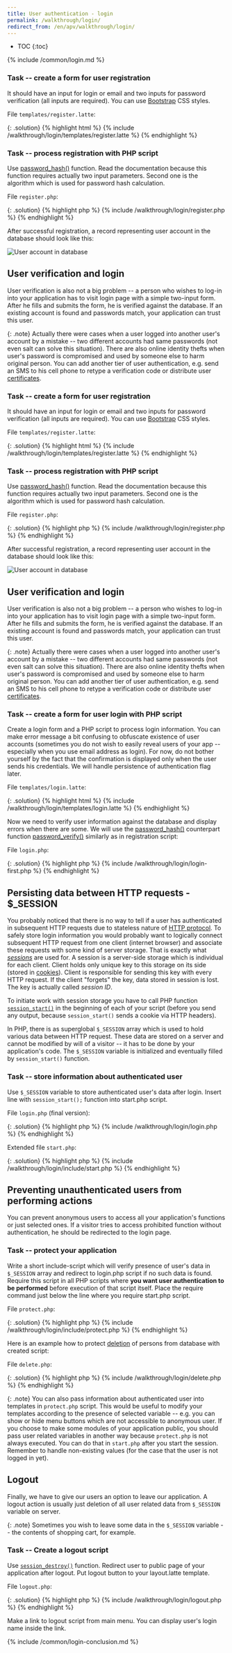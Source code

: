 ```yaml
---
title: User authentication - login
permalink: /walkthrough/login/
redirect_from: /en/apv/walkthrough/login/
---
```


* TOC
{:toc}

{% include /common/login.md %}

### Task -- create a form for user registration
It should have an input for login or email and two inputs for password verification (all inputs are required).
You can use [Bootstrap](/walkthrough/css/bootstrap) CSS styles.

File `templates/register.latte`:

{: .solution}
{% highlight html %}
{% include /walkthrough/login/templates/register.latte %}
{% endhighlight %}

### Task -- process registration with PHP script
Use [password_hash()](http://php.net/manual/en/function.password-hash.php) function. Read the documentation
because this function requires actually two input parameters. Second one is the algorithm which is used for
password hash calculation.

File `register.php`:

{: .solution}
{% highlight php %}
{% include /walkthrough/login/register.php %}
{% endhighlight %}

After successful registration, a record representing user account in the database should look like this:

![User account in database](../../common/login/account-in-db.png)

## User verification and login
User verification is also not a big problem -- a person who wishes to log-in into your application has to visit
login page with a simple two-input form. After he fills and submits the form, he is verified against the database.
If an existing account is found and passwords match, your application can trust this user.

{: .note}
Actually there were cases when a user logged into another user's account by a mistake -- two different accounts had
same passwords (not even salt can solve this situation). There are also online identity thefts when user's password
is compromised and used by someone else to harm original person. You can add another tier of user authentication,
e.g. send an SMS to his cell phone to retype a verification code or distribute user [certificates](TODO).

### Task -- create a form for user registration
It should have an input for login or email and two inputs for password verification (all inputs are required).
You can use [Bootstrap](/walkthrough/css/bootstrap) CSS styles.

File `templates/register.latte`:

{: .solution}
{% highlight html %}
{% include /walkthrough/login/templates/register.latte %}
{% endhighlight %}

### Task -- process registration with PHP script
Use [password_hash()](http://php.net/manual/en/function.password-hash.php) function. Read the documentation
because this function requires actually two input parameters. Second one is the algorithm which is used for
password hash calculation.

File `register.php`:

{: .solution}
{% highlight php %}
{% include /walkthrough/login/register.php %}
{% endhighlight %}

After successful registration, a record representing user account in the database should look like this:

![User account in database](../../common/login/account-in-db.png)

## User verification and login
User verification is also not a big problem -- a person who wishes to log-in into your application has to visit
login page with a simple two-input form. After he fills and submits the form, he is verified against the database.
If an existing account is found and passwords match, your application can trust this user.

{: .note}
Actually there were cases when a user logged into another user's account by a mistake -- two different accounts had
same passwords (not even salt can solve this situation). There are also online identity thefts when user's password
is compromised and used by someone else to harm original person. You can add another tier of user authentication,
e.g. send an SMS to his cell phone to retype a verification code or distribute user [certificates](TODO).

### Task -- create a form for user login with PHP script
Create a login form and a PHP script to process login information. You can make error message a bit confusing to
obfuscate existence of user accounts (sometimes you do not wish to easily reveal users of your app -- especially when
you use email address as login). For now, do not bother yourself by the fact that the confirmation is displayed only when
the user sends his credentials. We will handle persistence of authentication flag later.

File `templates/login.latte`:

{: .solution}
{% highlight html %}
{% include /walkthrough/login/templates/login.latte %}
{% endhighlight %}

Now we need to verify user information against the database and display errors when there are some. We will use
the [password_hash()](http://php.net/manual/en/function.password-hash.php) counterpart function [password_verify()](http://php.net/manual/en/function.password-verify.php)
similarly as in registration script:

File `login.php`:

{: .solution}
{% highlight php %}
{% include /walkthrough/login/login-first.php %}
{% endhighlight %}

## Persisting data between HTTP requests - $_SESSION
You probably noticed that there is no way to tell if a user has authenticated in subsequent HTTP requests due to stateless
nature of [HTTP protocol](/articles/web/#http-protocol). To safely store login information you would probably
want to logically connect subsequent HTTP request from one client (internet browser) and associate these requests with
some kind of server storage. That is exactly what [*sessions*](/articles/cookies-sessions#sessions) are used for. A session
is a server-side storage which is individual for each client. Client holds only unique key to this storage on its side
(stored in [cookies](/articles/cookies-sessions#cookies)). Client is responsible for sending this key with every HTTP
request. If the client "forgets" the key, data stored in session is lost. The key is actually called *session ID*.

To initiate work with session storage you have to call PHP function [`session_start()`](http://php.net/manual/en/function.session-start.php)
in the beginning of each of your script (before you send any output, because `session_start()` sends a cookie via
HTTP headers).

In PHP, there is as superglobal `$_SESSION` array which is used to hold various data between HTTP request. These
data are stored on a server and cannot be modified by will of a visitor -- it has to be done by your application's
code. The `$_SESSION` variable is initialized and eventually filled by `session_start()` function.

### Task -- store information about authenticated user
Use `$_SESSION` variable to store authenticated user's data after login. Insert line with `session_start();` function
into start.php script.

File `login.php` (final version):

{: .solution}
{% highlight php %}
{% include /walkthrough/login/login.php %}
{% endhighlight %}

Extended file `start.php`:

{: .solution}
{% highlight php %}
{% include /walkthrough/login/include/start.php %}
{% endhighlight %}

## Preventing unauthenticated users from performing actions
You can prevent anonymous users to access all your application's functions or just selected ones. If a visitor
tries to access prohibited function without authentication, he should be redirected to the login page.

### Task -- protect your application
Write a short include-script which will verify presence of user's data in `$_SESSION` array and redirect to login.php
script if no such data is found. Require this script in all PHP scripts where **you want user authentication to be
performed** before execution of that script itself. Place the require command just below the line where you require
start.php script.

File `protect.php`:

{: .solution}
{% highlight php %}
{% include /walkthrough/login/include/protect.php %}
{% endhighlight %}

Here is an example how to protect [deletion](/walkthrough/backend-delete) of persons from database
with created script:

File `delete.php`:

{: .solution}
{% highlight php %}
{% include /walkthrough/login/delete.php %}
{% endhighlight %}

{: .note}
You can also pass information about authenticated user into templates in `protect.php` script. This would be useful
to modify your templates according to the presence of selected variable -- e.g. you can show or hide menu buttons
which are not accessible to anonymous user. If you choose to make some modules of your application public, you should
pass user related variables in another way because `protect.php` is not always executed. You can do that in `start.php`
after you start the session. Remember to handle non-existing values (for the case that the user is not logged in yet).

## Logout
Finally, we have to give our users an option to leave our application. A logout action is usually just deletion of
all user related data from `$_SESSION` variable on server.

{: .note}
Sometimes you wish to leave some data in the `$_SESSION` variable -- the contents of shopping cart, for example.

### Task -- Create a logout script
Use [`session_destroy()`](http://php.net/manual/en/function.session-destroy.php) function. Redirect user to public
page of your application after logout. Put logout button to your layout.latte template.

File `logout.php`:

{: .solution}
{% highlight php %}
{% include /walkthrough/login/logout.php %}
{% endhighlight %}

Make a link to logout script from main menu. You can display user's login name inside the link.

{% include /common/login-conclusion.md %}